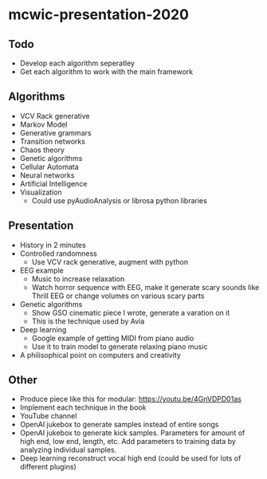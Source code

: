 # mcwic-presentation-2020

## Todo
 - Develop each algorithm seperatley
 - Get each algorithm to work with the main framework

## Algorithms
 - VCV Rack generative
 - Markov Model
 - Generative grammars
 - Transition networks
 - Chaos theory
 - Genetic algorithms
 - Cellular Automata
 - Neural networks
 - Artificial Intelligence
 - Visualization
   - Could use pyAudioAnalysis or librosa python libraries

## Presentation
 - History in 2 minutes
 - Controlled randomness
   - Use VCV rack generative, augment with python
 - EEG example
   - Music to increase relaxation
   - Watch horror sequence with EEG, make it generate scary sounds like Thrill EEG or change volumes on various scary parts
 - Genetic algorithms
   - Show GSO cinematic piece I wrote, generate a varation on it
   - This is the technique used by Avia
 - Deep learning
   - Google example of getting MIDI from piano audio
   - Use it to train model to generate relaxing piano music
 - A philisophical point on computers and creativity

## Other
 - Produce piece like this for modular: https://youtu.be/4GnVDPD01as
 - Implement each technique in the book
 - YouTube channel
 - OpenAI jukebox to generate samples instead of entire songs
 - OpenAI jukebox to generate kick samples. Parameters for amount of high end, low end, length, etc. Add parameters to training data by analyzing individual samples.
 - Deep learning reconstruct vocal high end (could be used for lots of different plugins)

